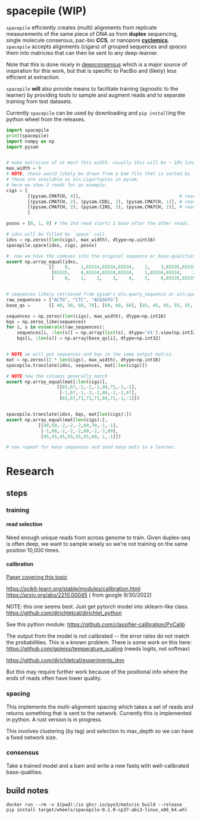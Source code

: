 # spacepile (WIP)

`spacepile` efficiently creates (multi) alignments from replicate measurements of the same piece of DNA as
from **duplex** sequencing, single molecule consensus, pac-bio **CCS**, or nanopore [**cyclomics**](https://cyclomics.com/).
`spacepile` accepts alignments (cigars) of grouped sequences and  *spaces* them into matricies that can then be sent to any deep-learner.

Note that this is done nicely in [deepconsensus](https://github.com/google/deepconsensus) which is a major source
of inspiration for this work, but that is specific to PacBio and (likely) less efficient at extraction.

`spacepile` **will** also provide means to facilitate training (agnostic to the learner) by providing tools to
sample and augment reads and to separate training from test datasets.

Currently `spacepile` can be used by downloading and `pip install`ing the python wheel from the releases.


```Python
import spacepile
print(spacepile)
import numpy as np
import pysam


# make matricies of at most this width. usually this will be ~ 10% longer than read-length
max_width = 9
# NOTE, these would likely be drawn from a bam file that is sorted by fragment (an option in samtools sort) or grouped by UMI
# these are available as aln.cigartuples in pysam.
# here we show 3 reads for an example.
cigs = [
        [(pysam.CMATCH, 4)],                                     # read 1. 4M     ACTG
        [(pysam.CMATCH, 2), (pysam.CDEL, 2), (pysam.CMATCH, 1)], # read 2. 2M2D1M  CTC
        [(pysam.CMATCH, 2), (pysam.CINS, 3), (pysam.CMATCH, 2)], # read 2. 2M2D1M ACGGGTG
        ]

posns = [0, 1, 0] # the 2nd read starts 1 base after the other reads.

# idxs will be filled by `space` call.
idxs = np.zeros((len(cigs), max_width), dtype=np.uint16)
spacepile.space(idxs, cigs, posns)

#  now we have the indexes into the original sequence or base-qualities or IPDs. etc.
assert np.array_equal(idxs,
                [[    0,    1,65534,65534,65534,    2,    3,65535,65535],
                 [65535,    0,65534,65534,65534,    1,65534,65534,    2],
                 [    0,    1,    2,    3,    4,    5,    6,65535,65535]])


# sequences likely retrieved from pysam's aln.query_sequence or aln.query_alingment_sequence
raw_sequences = ["ACTG", "CTC", "ACGGGTG"]
base_qs =       [[ 40, 50, 60, 70], [60, 60, 60], [45, 45, 45, 55, 55, 55, 60]]

sequences = np.zeros((len(cigs), max_width), dtype=np.int16)
bqs = np.zeros_like(sequences)
for i, s in enumerate(raw_sequences):
    sequences[i, :len(s)] = np.array(list(s), dtype='U1').view(np.int32) # Q: is there a better way to do this in numpy?
    bqs[i, :len(s)] = np.array(base_qs[i], dtype=np.int32)


# NOTE we will put sequences and bqs in the same output matrix.
mat = np.zeros((2 * len(cigs), max_width), dtype=np.int16)
spacepile.translate(idxs, sequences, mat[:len(cigs)])

# NOTE how the columns generally match
assert np.array_equal(mat[:len(cigs)],
                   [[65,67,-2,-2,-2,84,71,-1,-1],
                    [-1,67,-2,-2,-2,84,-2,-2,67],
                    [65,67,71,71,71,84,71,-1,-1]])


spacepile.translate(idxs, bqs, mat[len(cigs):])
assert np.array_equal(mat[len(cigs):],
			[[40,50,-2,-2,-2,60,70,-1,-1],
			 [-1,60,-2,-2,-2,60,-2,-2,60],
			 [45,45,45,55,55,55,60,-1,-1]])

# now repeat for many sequences and send many mats to a learner.
```


# Research

## steps

### training

#### read selection

Need enough unique reads from across genome to train. Given duplex-seq is often deep,
we want to sample wisely so we're not training on the same position 10,000 times.

#### calibration

[Paper covering this topic](https://arxiv.org/abs/1706.04599)

https://scikit-learn.org/stable/modules/calibration.html
https://arxiv.org/abs/2210.00045 ( from google 9/30/2022)

NOTE: this one seems best. Just get pytorch model into sklearn-like class.
https://github.com/dirichletcal/dirichlet_python

See this python module: https://github.com/classifier-calibration/PyCalib

The output from the model is not calibrated -- the error rates do not match the probabilities.
This is a known problem.
There is some work on this here:
https://github.com/gpleiss/temperature_scaling (needs logits, not softmax)

https://github.com/dirichletcal/experiments_dnn

But this may require further work because of the positional info where the ends of reads
often have lower quality.

### spacing

This implements the multi-alignment spacing which takes a set of reads and returns
something that is sent to the network. Currently this is implemented in python.
A rust version is in progress.

This involves clustering (by tag) and selection to max_depth so we can have a fixed
network size.

### consensus

Take a trained model and a bam and write a new fastq with well-calibrated base-qualities.


## build notes

```
docker run --rm -v $(pwd):/io ghcr.io/pyo3/maturin build --release
pip install target/wheels/spacepile-0.1.0-cp37-abi3-linux_x86_64.whl
```
